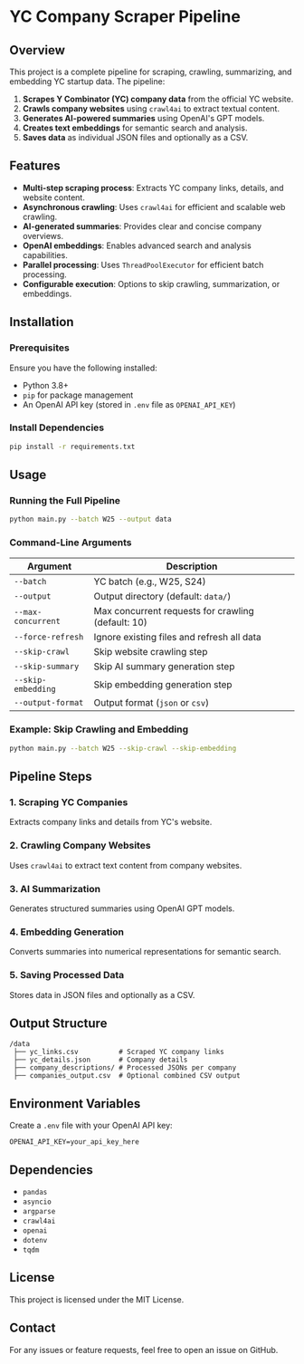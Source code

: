 # YC Company Scraper Pipeline

## Overview
This project is a complete pipeline for scraping, crawling, summarizing, and embedding YC startup data. The pipeline:

1. **Scrapes Y Combinator (YC) company data** from the official YC website.
2. **Crawls company websites** using `crawl4ai` to extract textual content.
3. **Generates AI-powered summaries** using OpenAI's GPT models.
4. **Creates text embeddings** for semantic search and analysis.
5. **Saves data** as individual JSON files and optionally as a CSV.

## Features
- **Multi-step scraping process**: Extracts YC company links, details, and website content.
- **Asynchronous crawling**: Uses `crawl4ai` for efficient and scalable web crawling.
- **AI-generated summaries**: Provides clear and concise company overviews.
- **OpenAI embeddings**: Enables advanced search and analysis capabilities.
- **Parallel processing**: Uses `ThreadPoolExecutor` for efficient batch processing.
- **Configurable execution**: Options to skip crawling, summarization, or embeddings.

## Installation
### Prerequisites
Ensure you have the following installed:
- Python 3.8+
- `pip` for package management
- An OpenAI API key (stored in `.env` file as `OPENAI_API_KEY`)

### Install Dependencies
```bash
pip install -r requirements.txt
```

## Usage
### Running the Full Pipeline
```bash
python main.py --batch W25 --output data
```

### Command-Line Arguments
| Argument             | Description |
|----------------------|-------------|
| `--batch`           | YC batch (e.g., W25, S24) |
| `--output`          | Output directory (default: `data/`) |
| `--max-concurrent`  | Max concurrent requests for crawling (default: 10) |
| `--force-refresh`   | Ignore existing files and refresh all data |
| `--skip-crawl`      | Skip website crawling step |
| `--skip-summary`    | Skip AI summary generation step |
| `--skip-embedding`  | Skip embedding generation step |
| `--output-format`   | Output format (`json` or `csv`) |

### Example: Skip Crawling and Embedding
```bash
python main.py --batch W25 --skip-crawl --skip-embedding
```

## Pipeline Steps
### 1. Scraping YC Companies
Extracts company links and details from YC's website.

### 2. Crawling Company Websites
Uses `crawl4ai` to extract text content from company websites.

### 3. AI Summarization
Generates structured summaries using OpenAI GPT models.

### 4. Embedding Generation
Converts summaries into numerical representations for semantic search.

### 5. Saving Processed Data
Stores data in JSON files and optionally as a CSV.

## Output Structure
```
/data
 ├── yc_links.csv          # Scraped YC company links
 ├── yc_details.json       # Company details
 ├── company_descriptions/ # Processed JSONs per company
 ├── companies_output.csv  # Optional combined CSV output
```

## Environment Variables
Create a `.env` file with your OpenAI API key:
```
OPENAI_API_KEY=your_api_key_here
```

## Dependencies
- `pandas`
- `asyncio`
- `argparse`
- `crawl4ai`
- `openai`
- `dotenv`
- `tqdm`

## License
This project is licensed under the MIT License.

## Contact
For any issues or feature requests, feel free to open an issue on GitHub.

